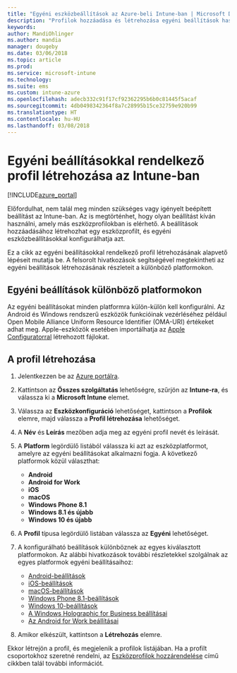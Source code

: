 ```yaml
---
title: "Egyéni eszközbeállítások az Azure-beli Intune-ban | Microsoft Docs"
description: "Profilok hozzáadása és létrehozása egyéni beállítások használatához Windows, Android és iOS-eszközökön a Microsoft Intune-nal"
keywords: 
author: MandiOhlinger
ms.author: mandia
manager: dougeby
ms.date: 03/06/2018
ms.topic: article
ms.prod: 
ms.service: microsoft-intune
ms.technology: 
ms.suite: ems
ms.custom: intune-azure
ms.openlocfilehash: adecb332c91f17cf92362295b6b0c81445f5acaf
ms.sourcegitcommit: 4db0498342364f8a7c28995b15ce32759e920b99
ms.translationtype: HT
ms.contentlocale: hu-HU
ms.lasthandoff: 03/08/2018
---
```

# <a name="create-a-profile-with-custom-settings-in-intune"></a>Egyéni beállításokkal rendelkező profil létrehozása az Intune-ban

[!INCLUDE[azure_portal](./includes/azure_portal.md)]

Előfordulhat, nem talál meg minden szükséges vagy igényelt beépített beállítást az Intune-ban. Az is megtörténhet, hogy olyan beállítást kíván használni, amely más eszközprofilokban is elérhető. A beállítások hozzáadásához létrehozhat egy eszközprofilt, és egyéni eszközbeállításokkal konfigurálhatja azt.

Ez a cikk az egyéni beállításokkal rendelkező profil létrehozásának alapvető lépéseit mutatja be. A felsorolt hivatkozások segítségével megtekintheti az egyéni beállítások létrehozásának részleteit a különböző platformokon.

## <a name="custom-settings-on-different-platforms"></a>Egyéni beállítások különböző platformokon
Az egyéni beállításokat minden platformra külön-külön kell konfigurálni. Az Android és Windows rendszerű eszközök funkcióinak vezérléséhez például Open Mobile Alliance Uniform Resource Identifier (OMA-URI) értékeket adhat meg. Apple-eszközök esetében importálhatja az [Apple Configuratorral](https://itunes.apple.com/us/app/apple-configurator-2/id1037126344?mt=12) létrehozott fájlokat.

## <a name="create-the-profile"></a>A profil létrehozása

1. Jelentkezzen be az [Azure portálra](https://portal.azure.com).
2. Kattintson az **Összes szolgáltatás** lehetőségre, szűrjön az **Intune-ra**, és válassza ki a **Microsoft Intune** elemet.
3. Válassza az **Eszközkonfiguráció** lehetőséget, kattintson a **Profilok** elemre, majd válassza a **Profil létrehozása** lehetőséget.
4. A **Név** és **Leírás** mezőben adja meg az egyéni profil nevét és leírását.
5. A **Platform** legördülő listából válassza ki azt az eszközplatformot, amelyre az egyéni beállításokat alkalmazni fogja. A következő platformok közül választhat:

    - **Android**
    - **Android for Work**
    - **iOS**
    - **macOS**
    - **Windows Phone 8.1**
    - **Windows 8.1 és újabb**
    - **Windows 10 és újabb**

6. A **Profil** típusa legördülő listában válassza az **Egyéni** lehetőséget.
7. A konfigurálható beállítások különböznek az egyes kiválasztott platformokon. Az alábbi hivatkozások további részletekkel szolgálnak az egyes platformok egyéni beállításaihoz:

    - [Android-beállítások](custom-settings-android.md)
    - [iOS-beállítások](custom-settings-ios.md)
    - [macOS-beállítások](custom-settings-macos.md)
    - [Windows Phone 8.1-beállítások](custom-settings-windows-phone-8-1.md)
    - [Windows 10-beállítások](custom-settings-windows-10.md)
    - [A Windows Holographic for Business beállításai](custom-settings-windows-holographic.md)
    - [Az Android for Work beállításai](custom-settings-android-for-work.md)

8. Amikor elkészült, kattintson a **Létrehozás** elemre.

Ekkor létrejön a profil, és megjelenik a profilok listájában. Ha a profilt csoportokhoz szeretné rendelni, az [Eszközprofilok hozzárendelése](device-profile-assign.md) című cikkben talál további információt.
